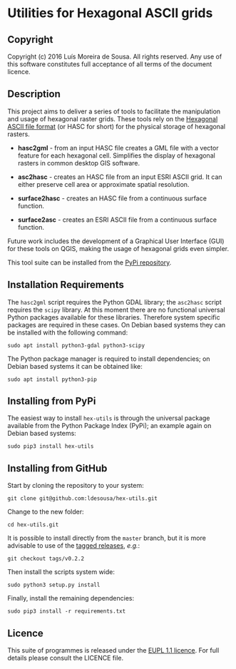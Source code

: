 Utilities for Hexagonal ASCII grids
===============================================================================


Copyright
-------------------------------------------------------------------------------

Copyright (c) 2016 Luís Moreira de Sousa. All rights reserved. 
Any use of this software constitutes full acceptance of all terms of the 
document licence.


Description
-------------------------------------------------------------------------------

This project aims to deliver a series of tools to facilitate the manipulation 
and usage of hexagonal raster grids. These tools rely on the 
[Hexagonal ASCII file format](https://github.com/ldesousa/HexAsciiBNF) 
(or HASC for short) for the physical storage of hexagonal rasters.

 - **hasc2gml** - from an input HASC file creates a GML file with a vector feature for each hexagonal cell. Simplifies the display of hexagonal rasters in common desktop GIS software.
 
 - **asc2hasc** - creates an HASC file from an input ESRI ASCII grid. It can either preserve cell area or approximate spatial resolution.
 
 - **surface2hasc** - creates an HASC file from a continuous surface function.
 
 - **surface2asc** - creates an ESRI ASCII file from a continuous surface function.
 
Future work includes the development of a Graphical User Interface (GUI) for 
these tools on QGIS, making the usage of hexagonal grids even simpler.


This tool suite can be installed from the [PyPi repository](https://pypi.python.org/pypi/hex-utils).




Installation Requirements
-------------------------------------------------------------------------------

The `hasc2gml` script requires the Python GDAL library; the `asc2hasc` script 
requires the `scipy` library. At this moment there are no functional universal 
Python packages available for these libraries. Therefore system specific 
packages are required in these cases. On Debian based systems they can be 
installed with the following command:

`sudo apt install python3-gdal python3-scipy` 

The Python package manager is required to install dependencies; on Debian based 
systems it can be obtained like:

`sudo apt install python3-pip`

Installing from PyPi
-------------------------------------------------------------------------------

The easiest way to install `hex-utils` is through the universal package 
available from the Python Package Index (PyPi); an example again on Debian 
based systems:

`sudo pip3 install hex-utils`

Installing from GitHub
-------------------------------------------------------------------------------

Start by cloning the repository to your system:

`git clone git@github.com:ldesousa/hex-utils.git`

Change to the new folder:

`cd hex-utils.git`

It is possible to install directly from the `master` branch, but it is more 
advisable to use of the [tagged releases](https://github.com/ldesousa/hex-utils/releases), 
*e.g.*:

`git checkout tags/v0.2.2`

Then install the scripts system wide:

`sudo python3 setup.py install`

Finally, install the remaining dependencies:

`sudo pip3 install -r requirements.txt`

Licence
-------------------------------------------------------------------------------

This suite of programmes is released under the [EUPL 1.1 licence](https://joinup.ec.europa.eu/community/eupl/og_page/introduction-eupl-licence). 
For full details please consult the LICENCE file.
